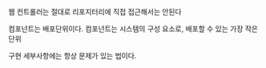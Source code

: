 웹 컨트롤러는 절대로 리포지터리에 직접 접근해서는 안된다

컴포넌트는 배포단위이다.
컴포넌트는 시스템의 구성 요소로, 배포할 수 있는 가장 작은 단위

구현 세부사항에는 항상 문제가 있는 법이다.
